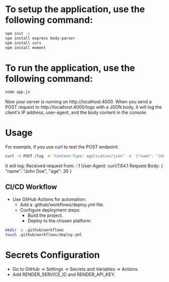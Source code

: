 # To setup the application, use the following command:
```sh
npm init -y
npm install express body-parser
npm install cors
npm install moment
```

 
# To run the application, use the following command:
```sh
node app.js
```

Now your server is running on http://localhost:4000. When you send a POST request to http://localhost:4000/logs with a JSON body, 
it will log the client's IP address, user-agent, and the body content in the console.

# Usage
For example, if you use curl to test the POST endpoint:

```sh
curl -X POST /log -H "Content-Type: application/json" -d '{"name": "John Doe", "age": 30}'
```
It will log:
Received request from: ::1
User-Agent: curl/7.64.1
Request Body: {
  "name": "John Doe",
  "age": 30
}


## CI/CD Workflow
- Use GitHub Actions for automation:
    - Add a .github/workflows/deploy.yml file.     
    - Configure deployment steps:
        - Build the project.
        - Deploy to the chosen platform.
```sh
mkdir -p .github/workflows
touch .github/workflows/deploy.yml
```


# Secrets Configuration
- Go to GitHub → Settings → Secrets and Variables → Actions.
- Add RENDER_SERVICE_ID and RENDER_API_KEY.